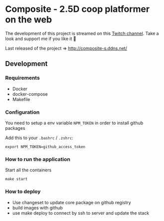 # Composite - 2.5D coop platformer on the web

The development of this project is streamed on this [Twitch channel](https://www.twitch.tv/elboursico). Take a look and support me if you like it 🙏

Last released of the project => http://composite-s.ddns.net/

## Development

### Requirements

- Docker
- docker-compose
- Makefile

### Configuration

You need to setup a env variable `NPM_TOKEN` in order to install github packages

Add this to your `.bashrc` / `.zshrc`:

`export NPM_TOKEN=github_access_token`

### How to run the application

Start all the containers

`make start`

### How to deploy

- Use changeset to update core package on github registry
- build images with github
- use make deploy to connect by ssh to server and update the stack
